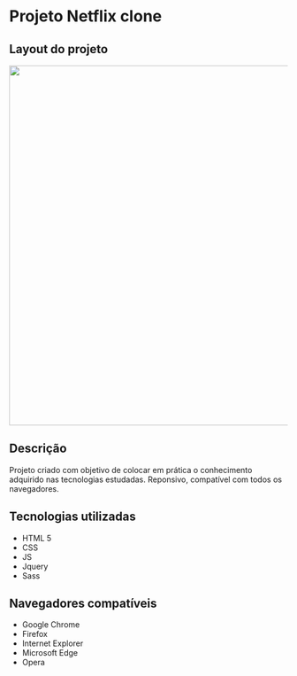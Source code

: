 # Projeto Netflix clone

## Layout do projeto

<p align="center">
<img src="https://user-images.githubusercontent.com/47195193/81342392-8b49a480-9089-11ea-9522-3153f804f2fc.png" width="650px">
</p>

## Descrição

Projeto criado com objetivo de colocar em prática o conhecimento adquirido nas tecnologias estudadas. Reponsivo, compatível com todos os navegadores.
## Tecnologias utilizadas

* HTML 5
* CSS
* JS
* Jquery
* Sass

## Navegadores compatíveis

* Google Chrome
* Firefox
* Internet Explorer
* Microsoft Edge
* Opera




